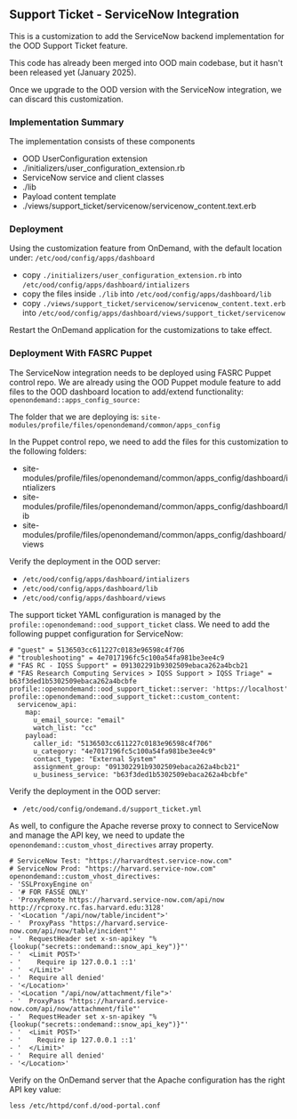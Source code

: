 ## Support Ticket - ServiceNow Integration
This is a customization to add the ServiceNow backend implementation for the OOD Support Ticket feature.

This code has already been merged into OOD main codebase, but it hasn't been released yet (January 2025).

Once we upgrade to the OOD version with the ServiceNow integration, we can discard this customization.

### Implementation Summary
The implementation consists of these components
- OOD UserConfiguration extension
- ./initializers/user_configuration_extension.rb
- ServiceNow service and client classes
- ./lib
- Payload content template
- ./views/support_ticket/servicenow/servicenow_content.text.erb

### Deployment
Using the customization feature from OnDemand, with the default location under: `/etc/ood/config/apps/dashboard`
- copy `./initializers/user_configuration_extension.rb` into `/etc/ood/config/apps/dashboard/intializers`
- copy the files inside `./lib` into `/etc/ood/config/apps/dashboard/lib`
- copy `./views/support_ticket/servicenow/servicenow_content.text.erb` into `/etc/ood/config/apps/dashboard/views/support_ticket/servicenow`

Restart the OnDemand application for the customizations to take effect.

### Deployment With FASRC Puppet
The ServiceNow integration needs to be deployed using FASRC Puppet control repo. We are already using the OOD Puppet module feature to add files to the OOD dashboard location to add/extend functionality:
`openondemand::apps_config_source:`

The folder that we are deploying is: `site-modules/profile/files/openondemand/common/apps_config`

In the Puppet control repo, we need to add the files for this customization to the following folders:
- site-modules/profile/files/openondemand/common/apps_config/dashboard/intializers
- site-modules/profile/files/openondemand/common/apps_config/dashboard/lib
- site-modules/profile/files/openondemand/common/apps_config/dashboard/views

Verify the deployment in the OOD server:
 - `/etc/ood/config/apps/dashboard/intializers`
 - `/etc/ood/config/apps/dashboard/lib`
 - `/etc/ood/config/apps/dashboard/views`

The support ticket YAML configuration is managed by the `profile::openondemand::ood_support_ticket` class.
We need to add the following puppet configuration for ServiceNow:
```
# "guest" = 5136503cc611227c0183e96598c4f706
# "troubleshooting" = 4e7017196fc5c100a54fa981be3ee4c9
# "FAS RC - IQSS Support" = 091302291b9302509ebaca262a4bcb21
# "FAS Research Computing Services > IQSS Support > IQSS Triage" = b63f3ded1b5302509ebaca262a4bcbfe   
profile::openondemand::ood_support_ticket::server: 'https://localhost'
profile::openondemand::ood_support_ticket::custom_content:
  servicenow_api:
    map:
      u_email_source: "email"
      watch_list: "cc"
    payload:
      caller_id: "5136503cc611227c0183e96598c4f706"
      u_category: "4e7017196fc5c100a54fa981be3ee4c9"
      contact_type: "External System"
      assignment_group: "091302291b9302509ebaca262a4bcb21"
      u_business_service: "b63f3ded1b5302509ebaca262a4bcbfe"
```

Verify the deployment in the OOD server:
 - `/etc/ood/config/ondemand.d/support_ticket.yml`

As well, to configure the Apache reverse proxy to connect to ServiceNow and manage the API key, we need to update the `openondemand::custom_vhost_directives` array property.

```
# ServiceNow Test: "https://harvardtest.service-now.com"
# ServiceNow Prod: "https://harvard.service-now.com"
openondemand::custom_vhost_directives:
- 'SSLProxyEngine on'
- '# FOR FASSE ONLY'
- 'ProxyRemote https://harvard.service-now.com/api/now http://rcproxy.rc.fas.harvard.edu:3128'
- '<Location "/api/now/table/incident">'
- '  ProxyPass "https://harvard.service-now.com/api/now/table/incident"'
- '  RequestHeader set x-sn-apikey "%{lookup("secrets::ondemand::snow_api_key")}"'
- '  <Limit POST>'
- '    Require ip 127.0.0.1 ::1'
- '  </Limit>'
- '  Require all denied'
- '</Location>'
- '<Location "/api/now/attachment/file">'
- '  ProxyPass "https://harvard.service-now.com/api/now/attachment/file"'
- '  RequestHeader set x-sn-apikey "%{lookup("secrets::ondemand::snow_api_key")}"'
- '  <Limit POST>'
- '    Require ip 127.0.0.1 ::1'
- '  </Limit>'
- '  Require all denied'
- '</Location>'
```

Verify on the OnDemand server that the Apache configuration has the right API key value:
```
less /etc/httpd/conf.d/ood-portal.conf
```